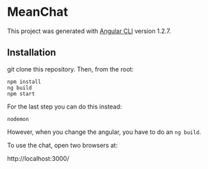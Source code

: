 # MeanChat

This project was generated with [Angular CLI](https://github.com/angular/angular-cli) version 1.2.7.

## Installation

git clone this repository.  Then, from the root:

```
npm install
ng build
npm start
```
For the last step you can do this instead:
```
nodemon
```
However, when you change the angular, you have to do an `ng build`.

To use the chat, open two browsers at:

http://localhost:3000/

